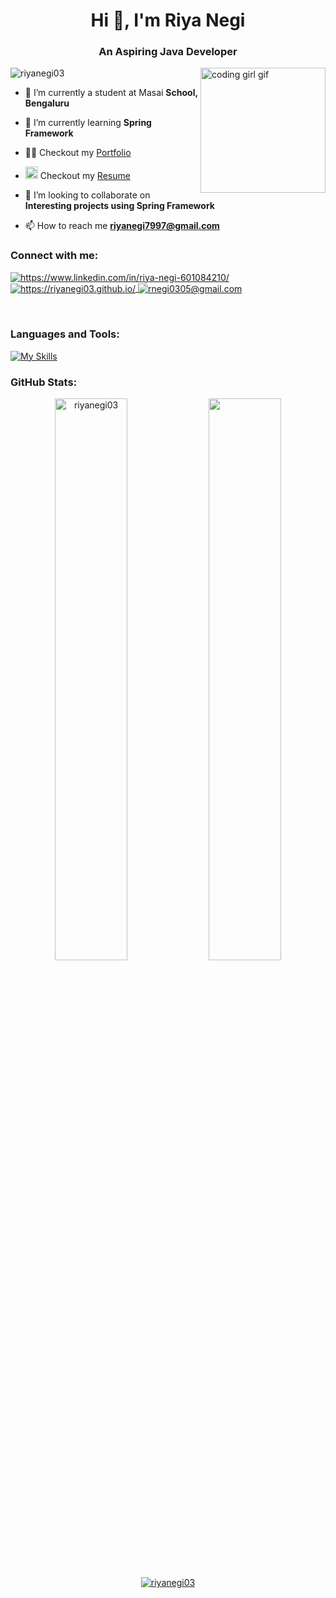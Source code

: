 <h1 align="center">Hi 👋, I'm Riya Negi</h1>
<h3 align="center">An Aspiring Java Developer</h3>

<img align="right" style="height: 200px;" src="https://media.istockphoto.com/id/1342829261/vector/software-developer-semi-flat-color-vector-character.jpg?s=612x612&w=0&k=20&c=RRatI_ThaXwbHUde2PpXo_Fz-VThPWbkRsfAcDqDgnQ=" alt="coding girl gif">



<p align="left"> <img src="https://komarev.com/ghpvc/?username=riyanegi03&label=Profile%20views&color=0e75b6&style=flat" alt="riyanegi03" /> </p>

- 🔭 I’m currently a student at Masai **School, Bengaluru**

- 🌱 I’m currently learning **Spring Framework**

 <!-- Portfolio -->
- 👨‍💻 Checkout my [Portfolio](https://riyanegi03.github.io/) &nbsp; 

<!-- Resume -->
-  <img width="20" src = "https://user-images.githubusercontent.com/66555692/190847273-1a125e30-6bb9-4221-916f-47ef6d774f58.png" > Checkout my [Resume](https://drive.google.com/file/d/1Ea7_YxolRVs4zIQmzXxLKr3xPZ-Ea2wt/view?usp=sharing) &nbsp; 

- 👯 I’m looking to collaborate on **Interesting projects using Spring Framework**

- 📫 How to reach me **riyanegi7997@gmail.com**
</p>




<h3 align="left">Connect with me:</h3>
<!----------------social media connect------------->


<p align="left">
    <a href="https://www.linkedin.com/in/riya-negi-601084210/">
        <img align="center" src="https://img.shields.io/badge/LinkedIn-0077B5?style=for-the-badge&logo=linkedin&logoColor=white" alt="https://www.linkedin.com/in/riya-negi-601084210/" />
    </a>
 <!--   <a href="https://twitter.com/code_shubham">
        <img align="center" src="https://img.shields.io/badge/Twitter-1DA1F2?style=for-the-badge&logo=twitter&logoColor=white" alt="https://twitter.com/code_shubham" />
    </a>
    -->
    <a href="https://riyanegi03.github.io/">
        <img align="center" src="https://img.shields.io/badge/Portfolio-18A303?style=for-the-badge&logo=ionic&logoColor=white" alt="https://riyanegi03.github.io/" />
    </a>
    <a title="imshubhy@gmail.com" href="mailto:riyanegi7997@gmail.com">
        <img align="center" src="https://img.shields.io/badge/Gmail-D14836?style=for-the-badge&logo=gmail&logoColor=white" alt="rnegi0305@gmail.com" />
    </a>
      
</p>
<br>

<h3 align="left">Languages and Tools:</h3>

[![My Skills](https://skillicons.dev/icons?i=java,spring,mysql,maven,aws,hibernate,js,html,css,eclipse,git,github,netlify,vscode)](https://skillicons.dev)





<h3 align="left">GitHub Stats:</h3>
<p align="left">
<p align="center">
  <img width="48%" src="https://github-readme-stats.vercel.app/api/top-langs?username=riyanegi03&show_icons=true&locale=en&layout=compact" alt="riyanegi03" " />
  <img width="48%" src="https://github-readme-streak-stats.herokuapp.com/?user=RiyaNegi03&theme=default" />
  
</p>

<p align="center"> <a href="https://github.com/ryo-ma/github-profile-trophy"><img src="https://github-profile-trophy.vercel.app/?username=riyanegi03" alt="riyanegi03" /></a> </p>




